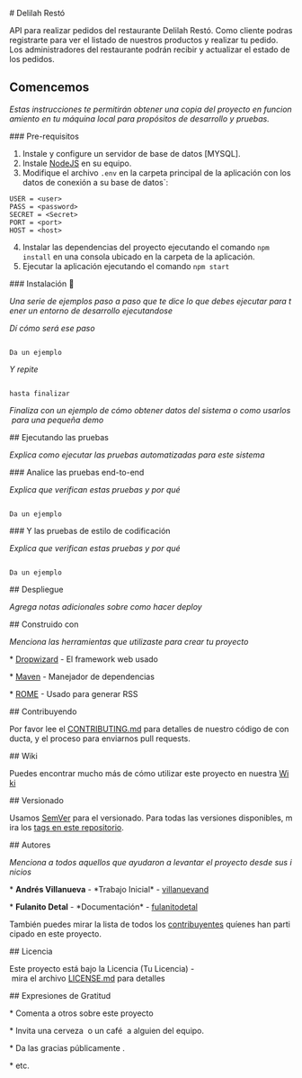 # Delilah Restó

API para realizar pedidos del restaurante Delilah Restó. Como cliente podras registrarte para ver el listado de nuestros productos y realizar tu pedido. Los administradores del restaurante podrán recibir y actualizar el estado de los pedidos.

## Comencemos

_Estas instrucciones te permitirán obtener una copia del proyecto en funcionamiento en tu máquina local para propósitos de desarrollo y pruebas._

### Pre-requisitos

1. Instale y configure un servidor de base de datos [MYSQL].
2. Instale [NodeJS](https://nodejs.org/es/) en su equipo.
3. Modifique el archivo `.env` en la carpeta principal de la aplicación con los datos de conexión a su base de datos`:
```
USER = <user>
PASS = <password>
SECRET = <Secret>
PORT = <port>
HOST = <host>

```
4. Instalar las dependencias del proyecto ejecutando el comando `npm install` en una consola ubicado en la carpeta de la aplicación.
5. Ejecutar la aplicación ejecutando el comando `npm start`


### Instalación 🔧

_Una serie de ejemplos paso a paso que te dice lo que debes ejecutar para tener un entorno de desarrollo ejecutandose_

_Dí cómo será ese paso_

```

Da un ejemplo

```

_Y repite_

```

hasta finalizar

```

_Finaliza con un ejemplo de cómo obtener datos del sistema o como usarlos para una pequeña demo_

## Ejecutando las pruebas

_Explica como ejecutar las pruebas automatizadas para este sistema_

### Analice las pruebas end-to-end

_Explica que verifican estas pruebas y por qué_

```

Da un ejemplo

```

### Y las pruebas de estilo de codificación

_Explica que verifican estas pruebas y por qué_

```

Da un ejemplo

```

## Despliegue

_Agrega notas adicionales sobre como hacer deploy_

## Construido con

_Menciona las herramientas que utilizaste para crear tu proyecto_

\* [Dropwizard](http://www.dropwizard.io/1.0.2/docs/) - El framework web usado

\* [Maven](https://maven.apache.org/) - Manejador de dependencias

\* [ROME](https://rometools.github.io/rome/) - Usado para generar RSS

## Contribuyendo

Por favor lee el [CONTRIBUTING.md](https://gist.github.com/villanuevand/xxxxxx) para detalles de nuestro código de conducta, y el proceso para enviarnos pull requests.

## Wiki

Puedes encontrar mucho más de cómo utilizar este proyecto en nuestra [Wiki](https://github.com/tu/proyecto/wiki)

## Versionado

Usamos [SemVer](http://semver.org/) para el versionado. Para todas las versiones disponibles, mira los [tags en este repositorio](https://github.com/tu/proyecto/tags).

## Autores

_Menciona a todos aquellos que ayudaron a levantar el proyecto desde sus inicios_

* **Andrés Villanueva** - *Trabajo Inicial\* - [villanuevand](https://github.com/villanuevand)

* **Fulanito Detal** - *Documentación\* - [fulanitodetal](#fulanito-de-tal)

También puedes mirar la lista de todos los [contribuyentes](https://github.com/your/project/contributors) quíenes han participado en este proyecto.

## Licencia

Este proyecto está bajo la Licencia (Tu Licencia) - mira el archivo [LICENSE.md](LICENSE.md) para detalles

## Expresiones de Gratitud

\* Comenta a otros sobre este proyecto

\* Invita una cerveza  o un café  a alguien del equipo.

\* Da las gracias públicamente .

\* etc.
